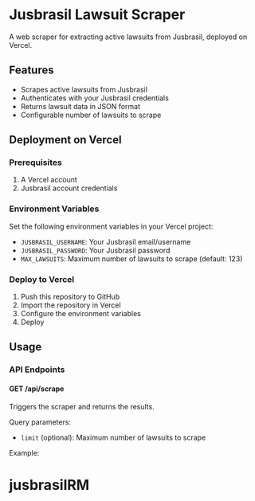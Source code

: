 # Jusbrasil Lawsuit Scraper

A web scraper for extracting active lawsuits from Jusbrasil, deployed on Vercel.

## Features

- Scrapes active lawsuits from Jusbrasil
- Authenticates with your Jusbrasil credentials
- Returns lawsuit data in JSON format
- Configurable number of lawsuits to scrape

## Deployment on Vercel

### Prerequisites

1. A Vercel account
2. Jusbrasil account credentials

### Environment Variables

Set the following environment variables in your Vercel project:

- `JUSBRASIL_USERNAME`: Your Jusbrasil email/username
- `JUSBRASIL_PASSWORD`: Your Jusbrasil password
- `MAX_LAWSUITS`: Maximum number of lawsuits to scrape (default: 123)

### Deploy to Vercel

1. Push this repository to GitHub
2. Import the repository in Vercel
3. Configure the environment variables
4. Deploy

## Usage

### API Endpoints

#### GET /api/scrape

Triggers the scraper and returns the results.

Query parameters:
- `limit` (optional): Maximum number of lawsuits to scrape

Example:

# jusbrasilRM
